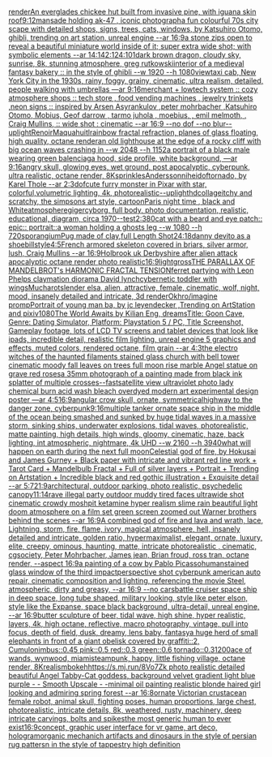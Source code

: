 [render](https://www.ebank.nz/aiartgenerator?category=render)[An everglades chickee hut built from invasive pine, with iguana skin roof](https://www.ebank.nz/aiartgenerator?category=An%20everglades%20chickee%20hut%20built%20from%20invasive%20pine%2C%20with%20iguana%20skin%20roof)[9:12](https://www.ebank.nz/aiartgenerator?category=9%3A12)[man](https://www.ebank.nz/aiartgenerator?category=man)[sade holding ak-47 , iconic photograph](https://www.ebank.nz/aiartgenerator?category=sade%20holding%20ak-47%20%2C%20iconic%20photograph)[a fun colourful 70s city scape with detailed shops, signs, trees, cats, windows, by Katsuhiro Otomo, ghibli, trending on art station, unreal engine --ar 16:9](https://www.ebank.nz/aiartgenerator?category=a%20fun%20colourful%2070s%20city%20scape%20with%20detailed%20shops%2C%20signs%2C%20trees%2C%20cats%2C%20windows%2C%20by%20Katsuhiro%20Otomo%2C%20ghibli%2C%20trending%20on%20art%20station%2C%20unreal%20engine%20--ar%2016%3A9)[a stone zips open to reveal a beautiful miniature world inside of it; super extra wide shot; with symbolic elements --ar 14:14](https://www.ebank.nz/aiartgenerator?category=a%20stone%20zips%20open%20to%20reveal%20a%20beautiful%20miniature%20world%20inside%20of%20it%3B%20super%20extra%20wide%20shot%3B%20with%20symbolic%20elements%20--ar%2014%3A14)[2:1](https://www.ebank.nz/aiartgenerator?category=2%3A1)[24:10](https://www.ebank.nz/aiartgenerator?category=24%3A10)[1](https://www.ebank.nz/aiartgenerator?category=1)[dark brown dragon, cloudy sky, sunrise, 8k, stunning atmosphere, greg rutkowski](https://www.ebank.nz/aiartgenerator?category=dark%20brown%20dragon%2C%20cloudy%20sky%2C%20sunrise%2C%208k%2C%20stunning%20atmosphere%2C%20greg%20rutkowski)[interior of a medieval fantasy bakery :: in the style of ghibli --w 1920 --h 1080](https://www.ebank.nz/aiartgenerator?category=interior%20of%20a%20medieval%20fantasy%20bakery%20%3A%3A%20in%20the%20style%20of%20ghibli%20--w%201920%20--h%201080)[view](https://www.ebank.nz/aiartgenerator?category=view)[taxi cab, New York City in the 1930s, rainy, foggy, grainy, cinematic, ultra realism, detailed, people walking with umbrellas —ar 9:16](https://www.ebank.nz/aiartgenerator?category=taxi%20cab%2C%20New%20York%20City%20in%20the%201930s%2C%20rainy%2C%20foggy%2C%20grainy%2C%20cinematic%2C%20ultra%20realism%2C%20detailed%2C%20people%20walking%20with%20umbrellas%20%E2%80%94ar%209%3A16)[merchant + lowtech system :: cozy atmosphere shops :: tech store , food vending machines  , jewelry trinkets ,neon signs :: inspired by Arsen Asyrankulov ,peter mohrbacher ,Katsuhiro Otomo, Mobius, Geof darrow   , tarmo juhola , moebius, , emil melmoth, , Craig Mullins, :: wide shot : cinematic --ar 16:9 --no dof --no blur](https://www.ebank.nz/aiartgenerator?category=merchant%20%2B%20lowtech%20system%20%3A%3A%20cozy%20atmosphere%20shops%20%3A%3A%20tech%20store%20%2C%20food%20vending%20machines%20%20%2C%20jewelry%20trinkets%20%2Cneon%20signs%20%3A%3A%20inspired%20by%20Arsen%20Asyrankulov%20%2Cpeter%20mohrbacher%20%2CKatsuhiro%20Otomo%2C%20Mobius%2C%20Geof%20darrow%20%20%20%2C%20tarmo%20juhola%20%2C%20moebius%2C%20%2C%20emil%20melmoth%2C%20%2C%20Craig%20Mullins%2C%20%3A%3A%20wide%20shot%20%3A%20cinematic%20--ar%2016%3A9%20--no%20dof%20--no%20blur)[--uplight](https://www.ebank.nz/aiartgenerator?category=--uplight)[Renoir](https://www.ebank.nz/aiartgenerator?category=Renoir)[Maquahuitl](https://www.ebank.nz/aiartgenerator?category=Maquahuitl)[rainbow fractal refraction, planes of glass floating, high quality, octane render](https://www.ebank.nz/aiartgenerator?category=rainbow%20fractal%20refraction%2C%20planes%20of%20glass%20floating%2C%20high%20quality%2C%20octane%20render)[an old lighthouse at the edge of a rocky cliff with big ocean waves crashing in --w 2048  --h 1152](https://www.ebank.nz/aiartgenerator?category=an%20old%20lighthouse%20at%20the%20edge%20of%20a%20rocky%20cliff%20with%20big%20ocean%20waves%20crashing%20in%20--w%202048%20%20--h%201152)[a portrait of a black male wearing green balenciaga hood, side profile, white background, —ar 9:16](https://www.ebank.nz/aiartgenerator?category=a%20portrait%20of%20a%20black%20male%20wearing%20green%20balenciaga%20hood%2C%20side%20profile%2C%20white%20background%2C%20%E2%80%94ar%209%3A16)[angry skull, glowing eyes, wet ground, post apocalyptic, cyberpunk, ultra realistic, octane render, 8K](https://www.ebank.nz/aiartgenerator?category=angry%20skull%2C%20glowing%20eyes%2C%20wet%20ground%2C%20post%20apocalyptic%2C%20cyberpunk%2C%20ultra%20realistic%2C%20octane%20render%2C%208K)[sprinkles](https://www.ebank.nz/aiartgenerator?category=sprinkles)[Andersson](https://www.ebank.nz/aiartgenerator?category=Andersson)[nihei](https://www.ebank.nz/aiartgenerator?category=nihei)[dof](https://www.ebank.nz/aiartgenerator?category=dof)[tornado, by Karel Thole --ar 2:3](https://www.ebank.nz/aiartgenerator?category=tornado%2C%20by%20Karel%20Thole%20--ar%202%3A3)[dof](https://www.ebank.nz/aiartgenerator?category=dof)[cute furry monster in Pixar with star, colorful,volumetric lighting, 4k, photorealistic](https://www.ebank.nz/aiartgenerator?category=cute%20furry%20monster%20in%20Pixar%20with%20star%2C%20colorful%2Cvolumetric%20lighting%2C%204k%2C%20photorealistic)[--uplight](https://www.ebank.nz/aiartgenerator?category=--uplight)[hd](https://www.ebank.nz/aiartgenerator?category=hd)[collage](https://www.ebank.nz/aiartgenerator?category=collage)[itchy and scratchy, the simpsons art style, cartoon](https://www.ebank.nz/aiartgenerator?category=itchy%20and%20scratchy%2C%20the%20simpsons%20art%20style%2C%20cartoon)[Paris night time , black and White](https://www.ebank.nz/aiartgenerator?category=Paris%20night%20time%20%2C%20black%20and%20White)[atmosphere](https://www.ebank.nz/aiartgenerator?category=atmosphere)[giger](https://www.ebank.nz/aiartgenerator?category=giger)[cyborg, full body, photo documentation, realistic, educational, diagram, circa 1970](https://www.ebank.nz/aiartgenerator?category=cyborg%2C%20full%20body%2C%20photo%20documentation%2C%20realistic%2C%20educational%2C%20diagram%2C%20circa%201970)[--test](https://www.ebank.nz/aiartgenerator?category=--test)[2:3](https://www.ebank.nz/aiartgenerator?category=2%3A3)[80](https://www.ebank.nz/aiartgenerator?category=80)[cat with a beard and eye patch:: epic:: portrait::](https://www.ebank.nz/aiartgenerator?category=cat%20with%20a%20beard%20and%20eye%20patch%3A%3A%20epic%3A%3A%20portrait%3A%3A)[a woman holding a ghosts leg --w 1080 --h 720](https://www.ebank.nz/aiartgenerator?category=a%20woman%20holding%20a%20ghosts%20leg%20--w%201080%20--h%20720)[sporangium](https://www.ebank.nz/aiartgenerator?category=sporangium)[Pug,made of clay,full Length Shot](https://www.ebank.nz/aiartgenerator?category=Pug%2Cmade%20of%20clay%2Cfull%20Length%20Shot)[24:18](https://www.ebank.nz/aiartgenerator?category=24%3A18)[danny devito as a shoebill](https://www.ebank.nz/aiartgenerator?category=danny%20devito%20as%20a%20shoebill)[style](https://www.ebank.nz/aiartgenerator?category=style)[4:5](https://www.ebank.nz/aiartgenerator?category=4%3A5)[French armored skeleton covered in briars, silver armor, lush, Craig Mullins --ar 16:9](https://www.ebank.nz/aiartgenerator?category=French%20armored%20skeleton%20covered%20in%20briars%2C%20silver%20armor%2C%20lush%2C%20Craig%20Mullins%20--ar%2016%3A9)[Holbrook uk Derbyshire after alien attack apocalyptic octane render photo realistic](https://www.ebank.nz/aiartgenerator?category=Holbrook%20uk%20Derbyshire%20after%20alien%20attack%20apocalyptic%20octane%20render%20photo%20realistic)[16:9](https://www.ebank.nz/aiartgenerator?category=16%3A9)[light](https://www.ebank.nz/aiartgenerator?category=light)[gross](https://www.ebank.nz/aiartgenerator?category=gross)[THE PARALLAX OF MANDELBROT's HARMONIC FRACTAL TENSION](https://www.ebank.nz/aiartgenerator?category=THE%20PARALLAX%20OF%20MANDELBROT%27s%20HARMONIC%20FRACTAL%20TENSION)[ferret partying with Leon Phelps claymation diorama David lynch](https://www.ebank.nz/aiartgenerator?category=ferret%20partying%20with%20Leon%20Phelps%20claymation%20diorama%20David%20lynch)[cybernetic toddler with wings](https://www.ebank.nz/aiartgenerator?category=cybernetic%20toddler%20with%20wings)[Mucha](https://www.ebank.nz/aiartgenerator?category=Mucha)[rot](https://www.ebank.nz/aiartgenerator?category=rot)[slender elsa, alien, attractive, female, cinematic, wolf, night, mood, insanely detailed and intricate, 3d render](https://www.ebank.nz/aiartgenerator?category=slender%20elsa%2C%20alien%2C%20attractive%2C%20female%2C%20cinematic%2C%20wolf%2C%20night%2C%20mood%2C%20insanely%20detailed%20and%20intricate%2C%203d%20render)[Okhro](https://www.ebank.nz/aiartgenerator?category=Okhro)[/imagine prompPortrait of young man ba, by jc leyendecker ,Trending on ArtStation and pixiv](https://www.ebank.nz/aiartgenerator?category=/imagine%20prompPortrait%20of%20young%20man%20ba%2C%20by%20jc%20leyendecker%20%2CTrending%20on%20ArtStation%20and%20pixiv)[1080](https://www.ebank.nz/aiartgenerator?category=1080)[](https://www.ebank.nz/aiartgenerator?category=)[The World Awaits by Kilian Eng, dreams](https://www.ebank.nz/aiartgenerator?category=The%20World%20Awaits%20by%20Kilian%20Eng%2C%20dreams)[Title: Goon Cave, Genre: Dating Simulator, Platform: Playstation 5 / PC, Title Screenshot, Gameplay footage, lots of LCD TV screens and tablet devices that look like ipads, incredible detail, realistic film lighting, unreal engine 5 graphics and effects, muted colors, rendered octane, film grain --ar 4:3](https://www.ebank.nz/aiartgenerator?category=Title%3A%20Goon%20Cave%2C%20Genre%3A%20Dating%20Simulator%2C%20Platform%3A%20Playstation%205%20/%20PC%2C%20Title%20Screenshot%2C%20Gameplay%20footage%2C%20lots%20of%20LCD%20TV%20screens%20and%20tablet%20devices%20that%20look%20like%20ipads%2C%20incredible%20detail%2C%20realistic%20film%20lighting%2C%20unreal%20engine%205%20graphics%20and%20effects%2C%20muted%20colors%2C%20rendered%20octane%2C%20film%20grain%20--ar%204%3A3)[the electro  witches of the haunted filaments  stained glass church with bell tower cinematic moody fall leaves on trees full moon rise marble Angel statue on grave red roses](https://www.ebank.nz/aiartgenerator?category=the%20electro%20%20witches%20of%20the%20haunted%20filaments%20%20stained%20glass%20church%20with%20bell%20tower%20cinematic%20moody%20fall%20leaves%20on%20trees%20full%20moon%20rise%20marble%20Angel%20statue%20on%20grave%20red%20roses)[a 35mm photograph of a painting made from black ink splatter of multiple crosses](https://www.ebank.nz/aiartgenerator?category=a%2035mm%20photograph%20of%20a%20painting%20made%20from%20black%20ink%20splatter%20of%20multiple%20crosses)[--fast](https://www.ebank.nz/aiartgenerator?category=--fast)[satellite view ultraviolet photo lady chemical burn acid wash bleach overdyed modern art experimental design poster —ar 4:5](https://www.ebank.nz/aiartgenerator?category=satellite%20view%20ultraviolet%20photo%20lady%20chemical%20burn%20acid%20wash%20bleach%20overdyed%20modern%20art%20experimental%20design%20poster%20%E2%80%94ar%204%3A5)[16:9](https://www.ebank.nz/aiartgenerator?category=16%3A9)[angular crow skull, ornate, symmetrical](https://www.ebank.nz/aiartgenerator?category=angular%20crow%20skull%2C%20ornate%2C%20symmetrical)[highway to the danger zone, cyberpunk](https://www.ebank.nz/aiartgenerator?category=highway%20to%20the%20danger%20zone%2C%20cyberpunk)[9:16](https://www.ebank.nz/aiartgenerator?category=9%3A16)[multiple tanker ornate space ship in the middle of the ocean being smashed and sunked by huge tidal waves in a massive storm, sinking ships, underwater explosions, tidal waves, photorealistic, matte painting, high details, high winds, gloomy, cinematic, haze, back lighting, int atmospheric, nightmare, 4k UHD --w 2160 --h 3940](https://www.ebank.nz/aiartgenerator?category=multiple%20tanker%20ornate%20space%20ship%20in%20the%20middle%20of%20the%20ocean%20being%20smashed%20and%20sunked%20by%20huge%20tidal%20waves%20in%20a%20massive%20storm%2C%20sinking%20ships%2C%20underwater%20explosions%2C%20tidal%20waves%2C%20photorealistic%2C%20matte%20painting%2C%20high%20details%2C%20high%20winds%2C%20gloomy%2C%20cinematic%2C%20haze%2C%20back%20lighting%2C%20int%20atmospheric%2C%20nightmare%2C%204k%20UHD%20--w%202160%20--h%203940)[what will happen on earth during the next full moon](https://www.ebank.nz/aiartgenerator?category=what%20will%20happen%20on%20earth%20during%20the%20next%20full%20moon)[Celestial god of fire, by Hokusai and James Gurney + Black paper with intricate and vibrant red line work + Tarot Card + Mandelbulb Fractal + Full of silver layers + Portrait + Trending on Artstation + Incredible black and red gothic illustration + Exquisite detail --ar 5:7](https://www.ebank.nz/aiartgenerator?category=Celestial%20god%20of%20fire%2C%20by%20Hokusai%20and%20James%20Gurney%20%2B%20Black%20paper%20with%20intricate%20and%20vibrant%20red%20line%20work%20%2B%20Tarot%20Card%20%2B%20Mandelbulb%20Fractal%20%2B%20Full%20of%20silver%20layers%20%2B%20Portrait%20%2B%20Trending%20on%20Artstation%20%2B%20Incredible%20black%20and%20red%20gothic%20illustration%20%2B%20Exquisite%20detail%20--ar%205%3A7)[21:9](https://www.ebank.nz/aiartgenerator?category=21%3A9)[architectural, outdoor parking, photo realistic, psychedelic canopy](https://www.ebank.nz/aiartgenerator?category=architectural%2C%20outdoor%20parking%2C%20photo%20realistic%2C%20psychedelic%20canopy)[11:14](https://www.ebank.nz/aiartgenerator?category=11%3A14)[rave illegal party outdoor muddy tired faces ultrawide shot cinematic crowdy moshpit ketamine hyper realism slime rain beautiful light doom atmosphere on a film set green screen zoomed out Warner brothers behind the scenes --ar 16:9](https://www.ebank.nz/aiartgenerator?category=rave%20illegal%20party%20outdoor%20muddy%20tired%20faces%20ultrawide%20shot%20cinematic%20crowdy%20moshpit%20ketamine%20hyper%20realism%20slime%20rain%20beautiful%20light%20doom%20atmosphere%20on%20a%20film%20set%20green%20screen%20zoomed%20out%20Warner%20brothers%20behind%20the%20scenes%20--ar%2016%3A9)[A combined god of fire and lava and wrath, lace, Lightning, storm, fire, flame, ivory, magical atmosphere, hell, insanely detailed and intricate, golden ratio, hypermaximalist, elegant, ornate, luxury, elite, creepy, ominous, haunting, matte, intricate photorealistic , cinematic, cgsociety, Peter Mohrbacher, James jean, Brian froud, ross tran, octane render, --aspect 16:9](https://www.ebank.nz/aiartgenerator?category=A%20combined%20god%20of%20fire%20and%20lava%20and%20wrath%2C%20lace%2C%20Lightning%2C%20storm%2C%20fire%2C%20flame%2C%20ivory%2C%20magical%20atmosphere%2C%20hell%2C%20insanely%20detailed%20and%20intricate%2C%20golden%20ratio%2C%20hypermaximalist%2C%20elegant%2C%20ornate%2C%20luxury%2C%20elite%2C%20creepy%2C%20ominous%2C%20haunting%2C%20matte%2C%20intricate%20photorealistic%20%2C%20cinematic%2C%20cgsociety%2C%20Peter%20Mohrbacher%2C%20James%20jean%2C%20Brian%20froud%2C%20ross%20tran%2C%20octane%20render%2C%20--aspect%2016%3A9)[a painting of a cow by Pablo Picasso](https://www.ebank.nz/aiartgenerator?category=a%20painting%20of%20a%20cow%20by%20Pablo%20Picasso)[human](https://www.ebank.nz/aiartgenerator?category=human)[stained glass window of the third impact](https://www.ebank.nz/aiartgenerator?category=stained%20glass%20window%20of%20the%20third%20impact)[perspective shot cyberpunk american auto repair, cinematic composition and lighting, referencing the movie Steel, atmospheric, dirty and greasy, --ar 16:9 --no cars](https://www.ebank.nz/aiartgenerator?category=perspective%20shot%20cyberpunk%20american%20auto%20repair%2C%20cinematic%20composition%20and%20lighting%2C%20referencing%20the%20movie%20Steel%2C%20atmospheric%2C%20dirty%20and%20greasy%2C%20--ar%2016%3A9%20--no%20cars)[battle cruiser space ship in deep space, long tube shaped, military looking, style like peter elson, style like the Expanse, space black background, ultra-detail, unreal engine, --ar 16:9](https://www.ebank.nz/aiartgenerator?category=battle%20cruiser%20space%20ship%20in%20deep%20space%2C%20long%20tube%20shaped%2C%20military%20looking%2C%20style%20like%20peter%20elson%2C%20style%20like%20the%20Expanse%2C%20space%20black%20background%2C%20ultra-detail%2C%20unreal%20engine%2C%20--ar%2016%3A9)[butter sculpture of beer, tidal wave, high shine, hyper realistic, layers, 4k, high octane, reflective, macro photography, vintage, pull into focus, depth of field, dusk, dreamy, lens baby, fantasy](https://www.ebank.nz/aiartgenerator?category=butter%20sculpture%20of%20beer%2C%20tidal%20wave%2C%20high%20shine%2C%20hyper%20realistic%2C%20layers%2C%204k%2C%20high%20octane%2C%20reflective%2C%20macro%20photography%2C%20vintage%2C%20pull%20into%20focus%2C%20depth%20of%20field%2C%20dusk%2C%20dreamy%2C%20lens%20baby%2C%20fantasy)[a huge herd of small elephants in front of a giant obelisk covered by graffiti::2, Cumulonimbus::0.45 pink::0.5 red::0.3 green::0.6 tornado::0.3](https://www.ebank.nz/aiartgenerator?category=a%20huge%20herd%20of%20small%20elephants%20in%20front%20of%20a%20giant%20obelisk%20covered%20by%20graffiti%3A%3A2%2C%20Cumulonimbus%3A%3A0.45%20pink%3A%3A0.5%20red%3A%3A0.3%20green%3A%3A0.6%20tornado%3A%3A0.3)[1200](https://www.ebank.nz/aiartgenerator?category=1200)[ace of wands, wynwood, miami](https://www.ebank.nz/aiartgenerator?category=ace%20of%20wands%2C%20wynwood%2C%20miami)[steampunk, happy, little fishing village, octane render, 8K](https://www.ebank.nz/aiartgenerator?category=steampunk%2C%20happy%2C%20little%20fishing%20village%2C%20octane%20render%2C%208K)[realism](https://www.ebank.nz/aiartgenerator?category=realism)[bokeh](https://www.ebank.nz/aiartgenerator?category=bokeh)[https://s.mj.run/8Vo7Zk  photo realistic detailed beautiful Angel Tabby-Cat goddess, background velvet gradient light blue purple - - Smooth Upscale - -](https://www.ebank.nz/aiartgenerator?category=https%3A//s.mj.run/8Vo7Zk%20%20photo%20realistic%20detailed%20beautiful%20Angel%20Tabby-Cat%20goddess%2C%20background%20velvet%20gradient%20light%20blue%20purple%20-%20-%20Smooth%20Upscale%20-%20-)[minimal oil painting realistic blonde haired girl looking and admiring spring forest --ar 16:8](https://www.ebank.nz/aiartgenerator?category=minimal%20oil%20painting%20realistic%20blonde%20haired%20girl%20looking%20and%20admiring%20spring%20forest%20--ar%2016%3A8)[ornate Victorian crustacean female robot, animal skull, fighting poses, human proportions, large chest,  photorealistic, intricate details, 8k, weathered, rusty, machinery, deep intricate carvings, bolts and spikes](https://www.ebank.nz/aiartgenerator?category=ornate%20Victorian%20crustacean%20female%20robot%2C%20animal%20skull%2C%20fighting%20poses%2C%20human%20proportions%2C%20large%20chest%2C%20%20photorealistic%2C%20intricate%20details%2C%208k%2C%20weathered%2C%20rusty%2C%20machinery%2C%20deep%20intricate%20carvings%2C%20bolts%20and%20spikes)[the most generic human to ever exist](https://www.ebank.nz/aiartgenerator?category=the%20most%20generic%20human%20to%20ever%20exist)[16:9](https://www.ebank.nz/aiartgenerator?category=16%3A9)[concept, graphic user interface for vr game, art deco, hologram](https://www.ebank.nz/aiartgenerator?category=concept%2C%20graphic%20user%20interface%20for%20vr%20game%2C%20art%20deco%2C%20hologram)[organic mechanich artifacts and dinosaurs in the style of persian rug pattersn in the style of tappestry high definition](https://www.ebank.nz/aiartgenerator?category=organic%20mechanich%20artifacts%20and%20dinosaurs%20in%20the%20style%20of%20persian%20rug%20pattersn%20in%20the%20style%20of%20tappestry%20high%20definition)